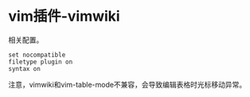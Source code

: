 ﻿# vim插件-vimwiki

相关配置。

```
set nocompatible
filetype plugin on
syntax on
```

注意，vimwiki和vim-table-mode不兼容，会导致编辑表格时光标移动异常。
